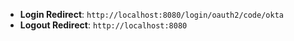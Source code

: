 * **Login Redirect**: `http://localhost:8080/login/oauth2/code/okta`
* **Logout Redirect**: `http://localhost:8080`
